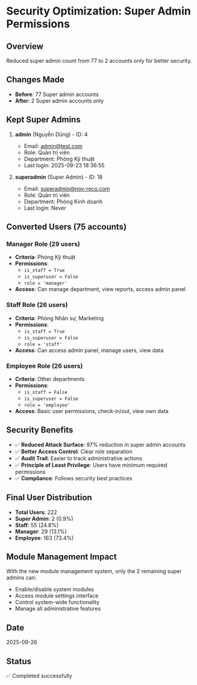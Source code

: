 # Security Optimization: Super Admin Permissions

## Overview
Reduced super admin count from 77 to 2 accounts only for better security.

## Changes Made
- **Before**: 77 Super admin accounts
- **After**: 2 Super admin accounts only

## Kept Super Admins
1. **admin** (Nguyễn Dũng) - ID: 4
   - Email: admin@test.com
   - Role: Quản trị viên
   - Department: Phòng Kỹ thuật
   - Last login: 2025-09-23 18:36:55

2. **superadmin** (Super Admin) - ID: 18
   - Email: superadmin@nov-reco.com
   - Role: Quản trị viên
   - Department: Phòng Kinh doanh
   - Last login: Never

## Converted Users (75 accounts)
### Manager Role (29 users)
- **Criteria**: Phòng Kỹ thuật
- **Permissions**: 
  - `is_staff = True`
  - `is_superuser = False`
  - `role = 'manager'`
- **Access**: Can manage department, view reports, access admin panel

### Staff Role (26 users)
- **Criteria**: Phòng Nhân sự, Marketing
- **Permissions**:
  - `is_staff = True`
  - `is_superuser = False`
  - `role = 'staff'`
- **Access**: Can access admin panel, manage users, view data

### Employee Role (26 users)
- **Criteria**: Other departments
- **Permissions**:
  - `is_staff = False`
  - `is_superuser = False`
  - `role = 'employee'`
- **Access**: Basic user permissions, check-in/out, view own data

## Security Benefits
- ✅ **Reduced Attack Surface**: 97% reduction in super admin accounts
- ✅ **Better Access Control**: Clear role separation
- ✅ **Audit Trail**: Easier to track administrative actions
- ✅ **Principle of Least Privilege**: Users have minimum required permissions
- ✅ **Compliance**: Follows security best practices

## Final User Distribution
- **Total Users**: 222
- **Super Admin**: 2 (0.9%)
- **Staff**: 55 (24.8%)
- **Manager**: 29 (13.1%)
- **Employee**: 163 (73.4%)

## Module Management Impact
With the new module management system, only the 2 remaining super admins can:
- Enable/disable system modules
- Access module settings interface
- Control system-wide functionality
- Manage all administrative features

## Date
2025-09-26

## Status
✅ Completed successfully
